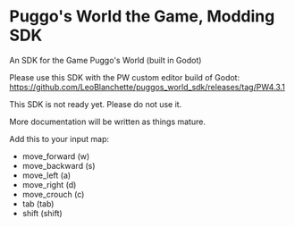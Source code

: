 # Puggo's World the Game, Modding SDK
An SDK for the Game Puggo's World (built in Godot)

Please use this SDK with the PW custom editor build of Godot: https://github.com/LeoBlanchette/puggos_world_sdk/releases/tag/PW4.3.1

This SDK is not ready yet. Please do not use it. 

More documentation will be written as things mature.

Add this to your input map:

- move_forward (w)
- move_backward (s)
- move_left (a)
- move_right (d)
- move_crouch (c)
- tab (tab)
- shift (shift)
